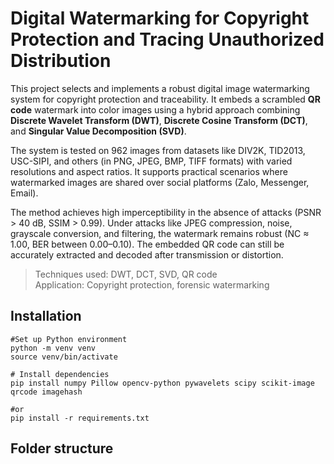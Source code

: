 # Digital Watermarking for Copyright Protection and Tracing Unauthorized Distribution

This project selects and implements a robust digital image watermarking system for copyright protection and traceability. It embeds a scrambled **QR code** watermark into color images using a hybrid approach combining **Discrete Wavelet Transform (DWT)**, **Discrete Cosine Transform (DCT)**, and **Singular Value Decomposition (SVD)**.

The system is tested on 962 images from datasets like DIV2K, TID2013, USC-SIPI, and others (in PNG, JPEG, BMP, TIFF formats) with varied resolutions and aspect ratios. It supports practical scenarios where watermarked images are shared over social platforms (Zalo, Messenger, Email).

The method achieves high imperceptibility in the absence of attacks (PSNR > 40 dB, SSIM > 0.99). Under attacks like JPEG compression, noise, grayscale conversion, and filtering, the watermark remains robust (NC ≈ 1.00, BER between 0.00–0.10). The embedded QR code can still be accurately extracted and decoded after transmission or distortion.

> Techniques used: DWT, DCT, SVD, QR code  
> Application: Copyright protection, forensic watermarking

## Installation

```
#Set up Python environment
python -m venv venv
source venv/bin/activate

# Install dependencies
pip install numpy Pillow opencv-python pywavelets scipy scikit-image qrcode imagehash

#or 
pip install -r requirements.txt
```

## Folder structure
